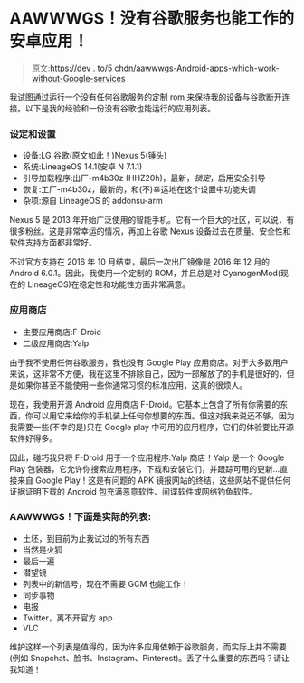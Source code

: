 # AAWWWGS！没有谷歌服务也能工作的安卓应用！

> 原文:[https://dev . to/5 chdn/aawwwgs-Android-apps-which-work-without-Google-services](https://dev.to/5chdn/aawwwgs-android-apps-which-work-without-google-services)

我试图通过运行一个没有任何谷歌服务的定制 rom 来保持我的设备与谷歌断开连接。以下是我的经验和一份没有谷歌也能运行的应用列表。

### [](#set-and-setting)设定和设置

*   设备:LG 谷歌(原文如此！)Nexus 5(锤头)
*   系统:LineageOS 14.1(安卓 N 7.1.1)
*   引导加载程序:出厂-m4b30z (HHZ20h)，最新，*锁定*，启用安全引导
*   恢复:工厂-m4b30z，最新的，和(不)幸运地在这个设置中功能失调
*   杂项:源自 LineageOS 的 addonsu-arm

Nexus 5 是 2013 年开始广泛使用的智能手机。它有一个巨大的社区，可以说，有很多粉丝。这是非常幸运的情况，再加上谷歌 Nexus 设备过去在质量、安全性和软件支持方面都非常好。

不过官方支持在 2016 年 10 月结束，最后一次出厂镜像是 2016 年 12 月的 Android 6.0.1。因此，我使用一个定制的 ROM，并且总是对 CyanogenMod(现在的 LineageOS)在稳定性和功能性方面非常满意。

### [](#app-stores)应用商店

*   主要应用商店:F-Droid
*   二级应用商店:Yalp

由于我不使用任何谷歌服务，我也没有 Google Play 应用商店。对于大多数用户来说，这非常不方便，我在这里不排除自己，因为一部解放了的手机是很好的，但是如果你甚至不能使用一些你通常习惯的标准应用，这真的很烦人。

现在，我使用开源 Android 应用商店 F-Droid。它基本上包含了所有你需要的东西，你可以用它来给你的手机装上任何你想要的东西。但这对我来说还不够，因为我需要一些(不幸的是)只在 Google play 中可用的应用程序，它们的体验要比开源软件好得多。

因此，碰巧我只将 F-Droid 用于一个应用程序:Yalp 商店！Yalp 是一个 Google Play 包装器，它允许你搜索应用程序，下载和安装它们，并跟踪可用的更新...直接来自 Google Play！这是有问题的 APK 镜报网站的终结，这些网站不提供任何证据证明下载的 Android 包充满恶意软件、间谍软件或网络钓鱼软件。

### [](#aawwwgs-heres-the-actual-list)AAWWWGS！下面是实际的列表:

*   土坯，到目前为止我试过的所有东西
*   当然是火狐
*   最后一遍
*   潜望镜
*   列表中的新信号，现在不需要 GCM 也能工作！
*   同步事物
*   电报
*   Twitter，离不开官方 app
*   VLC

维护这样一个列表是值得的，因为许多应用依赖于谷歌服务，而实际上并不需要(例如 Snapchat、脸书、Instagram、Pinterest)。丢了什么重要的东西吗？请让我知道！